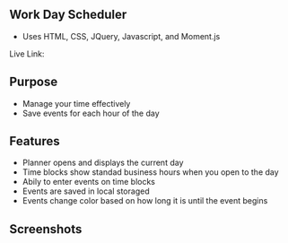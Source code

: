## Work Day Scheduler
- Uses HTML, CSS, JQuery, Javascript, and Moment.js


Live Link: 

## Purpose
- Manage your time effectively 
- Save events for each hour of the day

## Features 
- Planner opens and displays the current day 
- Time blocks show standad business hours when you open to the day 
- Abily to enter events on time blocks 
- Events are saved in local storaged
- Events change color based on how long it is until the event begins

## Screenshots
